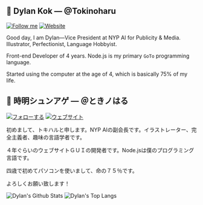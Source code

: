 ## 🍜 Dylan Kok — @Tokinoharu
[![Follow me](https://img.shields.io/github/followers/tokinoharu?label=Be%20a%20lightgazer%21%20%28Follow%29&style=flat-square)](https://github.com/Tokinoharu)
[![Website](https://img.shields.io/website?down_color=red&down_message=is%20on%20fire&label=My%20website&style=flat-square&up_color=blue&up_message=Visit&url=https%3A%2F%2Ftoki.ichiharu.com)](https://toki.ichiharu.com)

Good day, I am Dylan—Vice President at NYP AI for Publicity & Media. Illustrator, Perfectionist, Language Hobbyist.

Front-end Developer of 4 years. Node.js is my primary `GoTo` programming language.

Started using the computer at the age of 4, which is basically 75% of my life.

## 🍳 時明シュンアゲ — ＠ときノはる
[![フォローする](https://img.shields.io/github/followers/Tokinoharu?color=red&label=%E6%98%8E%E8%A6%8B%E8%80%85%E3%81%AB%E3%81%AA%E3%82%8B%EF%BC%81%EF%BC%88%E3%83%95%E3%82%A9%E3%83%AD%E3%83%BC%E3%81%99%E3%82%8B%EF%BC%89&style=flat-square)](https://github.com/Tokinoharu)
[![ウェブサイト](https://img.shields.io/website?down_color=red&down_message=%E7%82%8E%E4%B8%8A&label=%E5%83%95%E3%81%AE%E3%82%A6%E3%82%A7%E3%83%96%E3%82%B5%E3%82%A4%E3%83%88&style=flat-square&up_color=green&up_message=%E8%A1%8C%E3%81%8F&url=https%3A%2F%2Ftoki.ichiharu.com)](https://toki.ichiharu.com)

初めまして、トキハルと申します。NYP AIの副会長です。イラストレーター、完全主義者、趣味の言語学者です。

４年ぐらいのウェブサイトＧＵＩの開発者です。Node.jsは僕のプログラミング言語です。

四歳で初めてパソコンを使いまして、命の７５％です。

よろしくお願い致します！

![Dylan's Github Stats](https://github-readme-stats.vercel.app/api?username=Tokinoharu&count_private=true&theme=gotham&show_icons=true)
![Dylan's Top Langs](https://github-readme-stats.vercel.app/api/top-langs/?username=Tokinoharu&layout=compact&theme=gotham)

<!--
**Tokinoharu/Tokinoharu** is a ✨ _special_ ✨ repository because its `README.md` (this file) appears on your GitHub profile.

Here are some ideas to get you started:

- 🔭 I’m currently working on ...
- 🌱 I’m currently learning ...
- 👯 I’m looking to collaborate on ...
- 🤔 I’m looking for help with ...
- 💬 Ask me about ...
- 📫 How to reach me: ...
- 😄 Pronouns: ...
- ⚡ Fun fact: ...
-->
